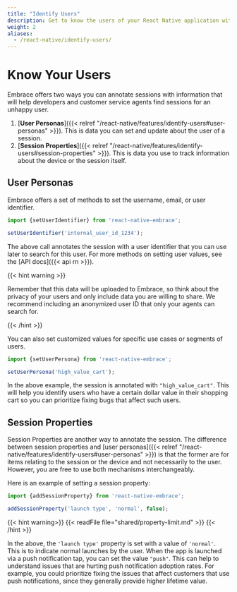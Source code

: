 ```yaml
---
title: "Identify Users"
description: Get to know the users of your React Native application with the Embrace SDK
weight: 2
aliases:
  - /react-native/identify-users/
---
```


# Know Your Users

Embrace offers two ways you can annotate sessions with information that will help developers and customer service agents find 
sessions for an unhappy user.

1. [**User Personas**]({{< relref "/react-native/features/identify-users#user-personas" >}}). This is data you can set and update about the user of a session.
1. [**Session Properties**]({{< relref "/react-native/features/identify-users#session-properties" >}}). This is data you use to track information about the device or the session itself.

## User Personas

Embrace offers a set of methods to set the username, email, or user identifier.

```javascript
import {setUserIdentifier} from 'react-native-embrace';

setUserIdentifier('internal_user_id_1234');
```

The above call annotates the session with a user identifier that you can use later to search for this user.
For more methods on setting user values, see the [API docs]({{< api rn >}}). 

{{< hint warning >}}

Remember that this data will be uploaded to Embrace, so think about the privacy of your users and only include data you are willing to share.
We recommend including an anonymized user ID that only your agents can search for.

{{< /hint >}}

You can also set customized values for specific use cases or segments of users.

```javascript
import {setUserPersona} from 'react-native-embrace';

setUserPersona('high_value_cart');
```

In the above example, the session is annotated with `"high_value_cart"`.
This will help you identify users who have a certain dollar value in their shopping cart so you can prioritize fixing bugs that affect such users.

## Session Properties

Session Properties are another way to annotate the session.
The difference between session properties and [user personas]({{< relref "/react-native/features/identify-users#user-personas" >}}) is that the former are for items relating to the session or the device and not necessarily to the user.
However, you are free to use both mechanisms interchangeably.

Here is an example of setting a session property:

```javascript
import {addSessionProperty} from 'react-native-embrace';

addSessionProperty('launch type', 'normal', false);
```

{{< hint warning>}}
{{< readFile file="shared/property-limit.md" >}}
{{< /hint >}}

In the above, the `'launch type'` property is set with a value of `'normal'`.
This is to indicate normal launches by the user.
When the app is launched via a push notification tap, you can set the value `"push"`.
This can help to understand issues that are hurting push notification adoption rates.
For example, you could prioritize fixing the issues that affect customers that use push notifications, since they generally provide higher lifetime value.
